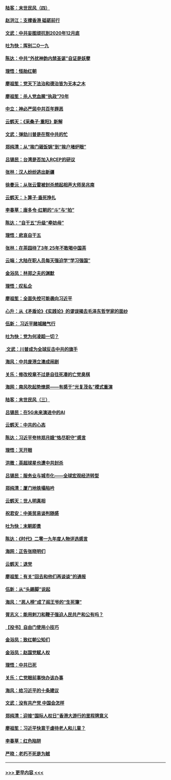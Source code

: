 #### [陆客：末世民风（四）](../pages/nsc993/n11749203.md?t=12280911) 
#### [赵洪江：支撑香港 砥砺前行](../pages/nsc993/n11748482.md?t=12280911) 
#### [文武：中共妄图顽抗到2020年12月底](../pages/nsc993/n11748446.md?t=12280911) 
#### [吐为快：挥别二O一九](../pages/nsc993/n11748411.md?t=12280911) 
#### [陈达：中共“外扰神韵内禁圣诞”自证是妖孽](../pages/nsc993/n11748226.md?t=12280911) 
#### [理悟：怪胎红朝](../pages/nsc993/n11748206.md?t=12280911) 
#### [廖祖笙：党天下法治和德治皆为无本之木](../pages/nsc993/n11748135.md?t=12280911) 
#### [廖祖笙：杀人党血腥“执政”70年](../pages/nsc993/n11745144.md?t=12280911) 
#### [中立：神必严惩中共百年罪恶](../pages/nsc993/n11744970.md?t=12280911) 
#### [云鹤天：《采桑子‧重阳》新解](../pages/nsc993/n11744948.md?t=12280911) 
#### [文武：弹劾川普是在帮中共的忙](../pages/nsc993/n11744758.md?t=12280911) 
#### [郑纯清：从“挨门砸饭锅”到“挨户堵炉眼”](../pages/nsc993/n11744745.md?t=12280911) 
#### [吕锡民：台湾是否加入RCEP的研议](../pages/nsc993/n11744701.md?t=12280911) 
#### [张林：汉人纷纷逃出新疆](../pages/nsc993/n11743530.md?t=12280911) 
#### [徐曼沅：从张云雷被封杀想起相声大师吴兆南](../pages/nsc993/n11741816.md?t=12280911) 
#### [云鹤天：卜算子‧垂死挣扎](../pages/nsc993/n11739956.md?t=12280911) 
#### [李春草：唐多令‧红朝的“斗”与“拍”](../pages/nsc993/n11739830.md?t=12280911) 
#### [陈达：“自干五”升级“牵妨母”](../pages/nsc993/n11739724.md?t=12280911) 
#### [理悟：悲哀自干五](../pages/nsc993/n11739547.md?t=12280911) 
#### [张林：在茶园待了3年 25年不敢喝中国茶](../pages/nsc993/n11739240.md?t=12280911) 
#### [云端：大陆在职人员每天强迫学“学习强国”](../pages/nsc993/n11738735.md?t=12280911) 
#### [金浴凤：林郑之夫的渊默](../pages/nsc993/n11737735.md?t=12280911) 
#### [理悟：叹私企](../pages/nsc993/n11737715.md?t=12280911) 
#### [廖祖笙：全面失控可能袭向习近平](../pages/nsc993/n11737704.md?t=12280911) 
#### [心升：从《矛盾论》《实践论》的谬误揭去毛泽东哲学家的面纱](../pages/nsc993/n11736962.md?t=12280911) 
#### [伍新： 习近平赌城赌气行](../pages/nsc993/n11736929.md?t=12280911) 
#### [吐为快：党为何凌蹈一切？](../pages/nsc993/n11736915.md?t=12280911) 
#### [ 文武：川普成为全球反击中共的旗手](../pages/nsc993/n11736882.md?t=12280911) 
#### [海风：中共废港立澳成闹剧](../pages/nsc993/n11735857.md?t=12280911) 
#### [关乐：修改校章不过是自往死凑的亡党臭棋](../pages/nsc993/n11735097.md?t=12280911) 
#### [海网：南风吹起势燎原——有感于“光复茂名”模式重演](../pages/nsc993/n11732308.md?t=12280911) 
#### [陆客：末世民风（三）](../pages/nsc993/n11732211.md?t=12280911) 
#### [吕锡民：在5G未来演进中的AI](../pages/nsc993/n11730010.md?t=12280911) 
#### [云鹤天：中共的心态](../pages/nsc993/n11729906.md?t=12280911) 
#### [陈达：习近平夸林郑月娥“恪尽职守”感言](../pages/nsc993/n11729881.md?t=12280911) 
#### [理悟：天开眼](../pages/nsc993/n11729699.md?t=12280911) 
#### [洪微：英超球星也遭中共封杀](../pages/nsc993/n11727243.md?t=12280911) 
#### [吕锡民：服务业与城市化——全球宏观经济转型](../pages/nsc993/n11725845.md?t=12280911) 
#### [郑纯清：厦门地铁塌陷吟](../pages/nsc993/n11725813.md?t=12280911) 
#### [云鹤天：世人明真相](../pages/nsc993/n11725621.md?t=12280911) 
#### [祝君安：中美贸易谈判随感](../pages/nsc993/n11725609.md?t=12280911) 
#### [吐为快：末朝即景](../pages/nsc993/n11723365.md?t=12280911) 
#### [陈达：《时代》二零一九年度人物评选感言](../pages/nsc993/n11723337.md?t=12280911) 
#### [海网：正告张晓明们](../pages/nsc993/n11723228.md?t=12280911) 
#### [云鹤天：退党](../pages/nsc993/n11723056.md?t=12280911) 
#### [廖祖笙：有关“回去和他们再谈谈”的通报](../pages/nsc993/n11722442.md?t=12280911) 
#### [伍新：从“头踢脚”说起](../pages/nsc993/n11722429.md?t=12280911) 
#### [海风：“恶人榜”成了阎王爷的“生死簿”](../pages/nsc993/n11722272.md?t=12280911) 
#### [胥志义：能用剌刀和鞭子强迫人民共产和公有吗？](../pages/nsc993/n11720569.md?t=12280911) 
#### [【投书】自由门使用小技巧](../pages/nsc993/n11720180.md?t=12280911) 
#### [金浴凤：致红朝公知们](../pages/nsc993/n11720563.md?t=12280911) 
#### [金浴凤：赵国党赋人权](../pages/nsc993/n11720533.md?t=12280911) 
#### [理悟：中共已死](../pages/nsc993/n11720233.md?t=12280911) 
#### [关乐：亡党眼前事快办该办事](../pages/nsc993/n11719160.md?t=12280911) 
#### [海风：给习近平的十条建议](../pages/nsc993/n11717616.md?t=12280911) 
#### [文武：没有共产党 中国会怎样](../pages/nsc993/n11717584.md?t=12280911) 
#### [郑纯清：迎接“国际人权日”香港大游行的里程牌意义](../pages/nsc993/n11717417.md?t=12280911) 
#### [廖祖笙：习近平快意于虐待老人和儿童？](../pages/nsc993/n11715313.md?t=12280911) 
#### [李春草：红色陷阱](../pages/nsc993/n11715029.md?t=12280911) 
#### [严晓：老朽不死是为贼](../pages/nsc993/n11712910.md?t=12280911) 

----
#### [ >>> 更早内容 <<< ](../indexes/nsc993-earlier.md)

